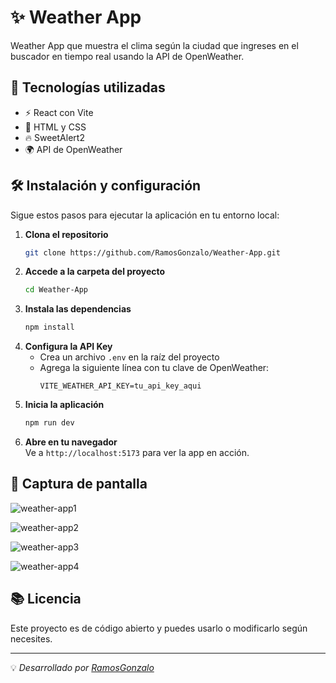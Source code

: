 # ✨ Weather App

Weather App que muestra el clima según la ciudad que ingreses en el buscador en tiempo real usando la API de OpenWeather.

## 🚀 Tecnologías utilizadas

- ⚡ React con Vite
- 🎨 HTML y CSS
- 🔥 SweetAlert2
- 🌍 API de OpenWeather

## 🛠️ Instalación y configuración

Sigue estos pasos para ejecutar la aplicación en tu entorno local:

1. **Clona el repositorio**  
   ```bash
   git clone https://github.com/RamosGonzalo/Weather-App.git
   ```
2. **Accede a la carpeta del proyecto**  
   ```bash
   cd Weather-App
   ```
3. **Instala las dependencias**  
   ```bash
   npm install
   ```
4. **Configura la API Key**  
   - Crea un archivo `.env` en la raíz del proyecto  
   - Agrega la siguiente línea con tu clave de OpenWeather:  
     ```plaintext
     VITE_WEATHER_API_KEY=tu_api_key_aqui
     ```
5. **Inicia la aplicación**  
   ```bash
   npm run dev
   ```
6. **Abre en tu navegador**  
   Ve a `http://localhost:5173` para ver la app en acción.

## 📸 Captura de pantalla

![weather-app1](https://github.com/user-attachments/assets/96b87f32-e93b-405c-83d6-6db86c726933)

![weather-app2](https://github.com/user-attachments/assets/7323fc59-033f-4c3b-b73d-a3c2e8def8ba)

![weather-app3](https://github.com/user-attachments/assets/184dee5d-25c3-4a82-8e7f-ba737fa51dbc)

![weather-app4](https://github.com/user-attachments/assets/52eda7db-e1e6-4c00-a3e8-174b7ee4a4c0)

## 📚 Licencia

Este proyecto es de código abierto y puedes usarlo o modificarlo según necesites.

---

💡 _Desarrollado por [RamosGonzalo](https://github.com/RamosGonzalo)_

